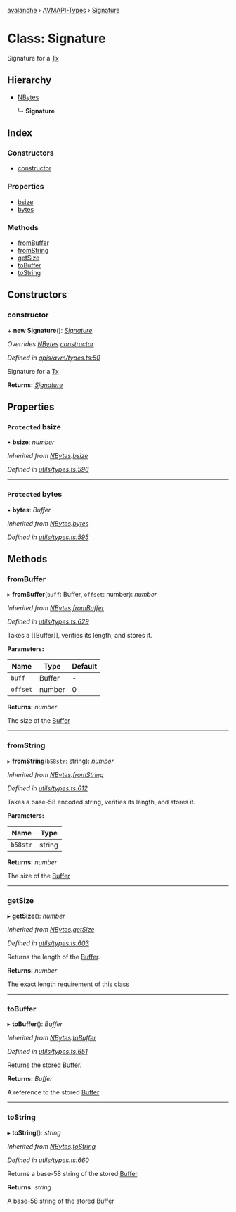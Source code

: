 [avalanche](../README.md) › [AVMAPI-Types](../modules/avmapi_types.md) › [Signature](avmapi_types.signature.md)

# Class: Signature

Signature for a [Tx](avmapi_transactions.tx.md)

## Hierarchy

* [NBytes](utils_types.nbytes.md)

  ↳ **Signature**

## Index

### Constructors

* [constructor](avmapi_types.signature.md#constructor)

### Properties

* [bsize](avmapi_types.signature.md#protected-bsize)
* [bytes](avmapi_types.signature.md#protected-bytes)

### Methods

* [fromBuffer](avmapi_types.signature.md#frombuffer)
* [fromString](avmapi_types.signature.md#fromstring)
* [getSize](avmapi_types.signature.md#getsize)
* [toBuffer](avmapi_types.signature.md#tobuffer)
* [toString](avmapi_types.signature.md#tostring)

## Constructors

###  constructor

\+ **new Signature**(): *[Signature](avmapi_types.signature.md)*

*Overrides [NBytes](utils_types.nbytes.md).[constructor](utils_types.nbytes.md#constructor)*

*Defined in [apis/avm/types.ts:50](https://github.com/ava-labs/avalanche.js/blob/c723742/src/apis/avm/types.ts#L50)*

Signature for a [Tx](avmapi_transactions.tx.md)

**Returns:** *[Signature](avmapi_types.signature.md)*

## Properties

### `Protected` bsize

• **bsize**: *number*

*Inherited from [NBytes](utils_types.nbytes.md).[bsize](utils_types.nbytes.md#protected-bsize)*

*Defined in [utils/types.ts:596](https://github.com/ava-labs/avalanche.js/blob/c723742/src/utils/types.ts#L596)*

___

### `Protected` bytes

• **bytes**: *Buffer*

*Inherited from [NBytes](utils_types.nbytes.md).[bytes](utils_types.nbytes.md#protected-bytes)*

*Defined in [utils/types.ts:595](https://github.com/ava-labs/avalanche.js/blob/c723742/src/utils/types.ts#L595)*

## Methods

###  fromBuffer

▸ **fromBuffer**(`buff`: Buffer, `offset`: number): *number*

*Inherited from [NBytes](utils_types.nbytes.md).[fromBuffer](utils_types.nbytes.md#frombuffer)*

*Defined in [utils/types.ts:629](https://github.com/ava-labs/avalanche.js/blob/c723742/src/utils/types.ts#L629)*

Takes a [[Buffer]], verifies its length, and stores it.

**Parameters:**

Name | Type | Default |
------ | ------ | ------ |
`buff` | Buffer | - |
`offset` | number | 0 |

**Returns:** *number*

The size of the [Buffer](https://github.com/feross/buffer)

___

###  fromString

▸ **fromString**(`b58str`: string): *number*

*Inherited from [NBytes](utils_types.nbytes.md).[fromString](utils_types.nbytes.md#fromstring)*

*Defined in [utils/types.ts:612](https://github.com/ava-labs/avalanche.js/blob/c723742/src/utils/types.ts#L612)*

Takes a base-58 encoded string, verifies its length, and stores it.

**Parameters:**

Name | Type |
------ | ------ |
`b58str` | string |

**Returns:** *number*

The size of the [Buffer](https://github.com/feross/buffer)

___

###  getSize

▸ **getSize**(): *number*

*Inherited from [NBytes](utils_types.nbytes.md).[getSize](utils_types.nbytes.md#getsize)*

*Defined in [utils/types.ts:603](https://github.com/ava-labs/avalanche.js/blob/c723742/src/utils/types.ts#L603)*

Returns the length of the [Buffer](https://github.com/feross/buffer).

**Returns:** *number*

The exact length requirement of this class

___

###  toBuffer

▸ **toBuffer**(): *Buffer*

*Inherited from [NBytes](utils_types.nbytes.md).[toBuffer](utils_types.nbytes.md#tobuffer)*

*Defined in [utils/types.ts:651](https://github.com/ava-labs/avalanche.js/blob/c723742/src/utils/types.ts#L651)*

Returns the stored [Buffer](https://github.com/feross/buffer).

**Returns:** *Buffer*

A reference to the stored [Buffer](https://github.com/feross/buffer)

___

###  toString

▸ **toString**(): *string*

*Inherited from [NBytes](utils_types.nbytes.md).[toString](utils_types.nbytes.md#tostring)*

*Defined in [utils/types.ts:660](https://github.com/ava-labs/avalanche.js/blob/c723742/src/utils/types.ts#L660)*

Returns a base-58 string of the stored [Buffer](https://github.com/feross/buffer).

**Returns:** *string*

A base-58 string of the stored [Buffer](https://github.com/feross/buffer)
